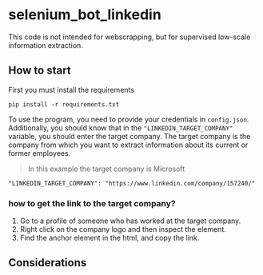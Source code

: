 # selenium_bot_linkedin
This code is not intended for webscrapping, but for supervised low-scale information extraction.

## How to start
First you must install the requirements
```
pip install -r requirements.txt
```

To use the program, you need to provide your credentials in `config.json`. Additionally, you should know that in the `"LINKEDIN_TARGET_COMPANY"` variable, you should enter the target company. 
The target company is the company from which you want to extract information about its current or former employees.
> In this example the target company is Microsoft
```
"LINKEDIN_TARGET_COMPANY": "https://www.linkedin.com/company/157240/"
```
### how to get the link to the target company?
1. Go to a profile of someone who has worked at the target company.
2. Right click on the company logo and then inspect the element.
3. Find the anchor element <a> in the html, and copy the link.

## Considerations
